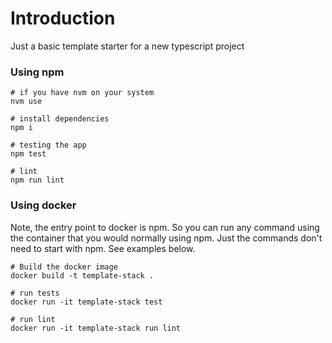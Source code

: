 # Introduction

Just a basic template starter for a new typescript project

### Using npm

```
# if you have nvm on your system
nvm use

# install dependencies
npm i

# testing the app
npm test

# lint
npm run lint

```

### Using docker

Note, the entry point to docker is npm. So you can run any command using the container that you would normally using npm. Just the commands don't need to start with npm. See examples below.

```
# Build the docker image
docker build -t template-stack .

# run tests
docker run -it template-stack test

# run lint
docker run -it template-stack run lint

```
